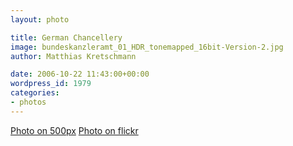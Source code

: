 ```yaml
---
layout: photo

title: German Chancellery
image: bundeskanzleramt_01_HDR_tonemapped_16bit-Version-2.jpg
author: Matthias Kretschmann

date: 2006-10-22 11:43:00+00:00
wordpress_id: 1979
categories:
- photos
---
```


[Photo on 500px](http://500px.com/photo/5650652) [Photo on flickr](http://www.flickr.com/photos/krema/6967670015)

